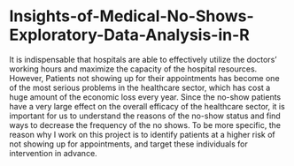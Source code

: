 # Insights-of-Medical-No-Shows-Exploratory-Data-Analysis-in-R
It is indispensable that hospitals are able to effectively utilize the doctors’ working hours and maximize the capacity of the hospital resources. However, Patients not showing up for their appointments has become one of the most serious problems in the healthcare sector, which has cost a huge amount of the economic loss every year. Since the no-show patients have a very large effect on the overall efficacy of the healthcare sector, it is important for us to understand the reasons of the no-show status and find ways to decrease the frequency of the no shows. To be more specific, the reason why I work on this project is to identify patients at a higher risk of not showing up for appointments, and target these individuals for intervention in advance.
